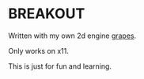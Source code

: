 # BREAKOUT

Written with my own 2d engine [grapes](https://github.com/pdoms/grapes).

Only works on x11. 

This is just for fun and learning.
